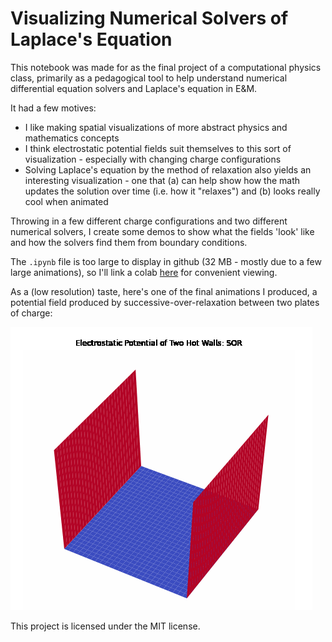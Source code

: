 # Visualizing Numerical Solvers of Laplace's Equation

This notebook was made for as the final project of a computational physics class, primarily as a pedagogical tool to help understand numerical differential equation solvers and Laplace's equation in E&M.

It had a few motives:
- I like making spatial visualizations of more abstract physics and mathematics concepts
- I think electrostatic potential fields suit themselves to this sort of visualization - especially with changing charge configurations
- Solving Laplace's equation by the method of relaxation also yields an interesting visualization - one that (a) can help show how the math updates the solution over time (i.e. how it "relaxes") and (b) looks really cool when animated

Throwing in a few different charge configurations and two different numerical solvers, I create some demos to show what the fields 'look' like and how the solvers find them from boundary conditions.

The `.ipynb` file is too large to display in github (32 MB - mostly due to a few large animations), so I'll link a colab [here](https://drive.google.com/file/d/1WNQRlDJrTfTxqvc20iZcKVDdVsxaxuhV/view?usp=sharing) for convenient viewing.

As a (low resolution) taste, here's one of the final animations I produced, a potential field produced by successive-over-relaxation between two plates of charge:

![](https://github.com/dcneese/numerical-laplace/blob/main/sor_animation.gif)

This project is licensed under the MIT license.
